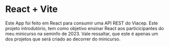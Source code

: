 # React + Vite

Este App foi feito em React para consumir uma API REST do Viacep. Este projeto introdutório, tem como objetivo ensinar React aos particicipantes do meu minicurso na seminfo de 2023. Vale ressaltar, que este é apenas um dos projetos que será criado ao decorrer do minicurso.


